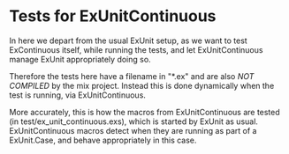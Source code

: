 # Tests for ExUnitContinuous

In here we depart from the usual ExUnit setup, as we want to test ExContinuous itself,
while running the tests, and let ExUnitContinuous manage ExUnit appropriately doing so.

Therefore the tests here have a filename in "*.ex" and are also *NOT COMPILED* by the mix project.
Instead this is done dynamically when the test is running, via ExUnitContinuous.

More accurately, this is how the macros from ExUnitContinuous are tested (in test/ex_unit_continuous.exs), 
which is started by ExUnit as usual. ExUnitContinuous macros detect when they are running as part of a ExUnit.Case,
and behave appropriately in this case. 

